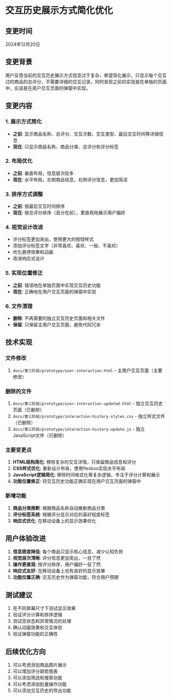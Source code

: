 # 交互历史展示方式简化优化

## 变更时间
2024年12月20日

## 变更背景
用户反馈当前的交互历史展示方式信息过于复杂，希望简化展示，只显示每个交互过的商品的总评分，不需要详细的交互记录。同时发现之前的实现是在单独的页面中，应该是在用户交互页面的弹窗中实现。

## 变更内容

### 1. 展示方式简化
- **之前**: 显示商品名称、总评分、交互次数、交互类型、最后交互时间等详细信息
- **现在**: 只显示商品名称、商品分类、总评分和评分标签

### 2. 布局优化
- **之前**: 垂直布局，信息层次较多
- **现在**: 水平布局，左侧商品信息，右侧评分信息，更加简洁

### 3. 排序方式调整
- **之前**: 按最后交互时间排序
- **现在**: 按总评分排序（高分在前），更直观地展示用户偏好

### 4. 视觉设计改进
- 评分标签更加突出，使用更大的按钮样式
- 添加评分标签文字（非常喜欢、喜欢、一般、不喜欢）
- 优化悬停效果和动画
- 改进响应式设计

### 5. 实现位置修正
- **之前**: 错误地在单独页面中实现交互历史功能
- **现在**: 正确地在用户交互页面的弹窗中实现

### 6. 文件清理
- **删除**: 不再需要的独立交互历史页面和相关文件
- **保留**: 只保留主用户交互页面，避免代码冗余

## 技术实现

### 文件修改
1. `docs/第三阶段/prototype/user-interaction.html` - 主用户交互页面（主要修改）

### 删除的文件
1. `docs/第三阶段/prototype/user-interaction-updated.html` - 独立交互历史页面（已删除）
2. `docs/第三阶段/prototype/interaction-history-styles.css` - 独立样式文件（已删除）
3. `docs/第三阶段/prototype/interaction-history-update.js` - 独立JavaScript文件（已删除）

### 主要变更点
1. **HTML结构简化**: 移除复杂的交互详情，只保留商品信息和评分
2. **CSS样式优化**: 重新设计布局，使用flexbox实现水平布局
3. **JavaScript逻辑简化**: 移除时间格式化等复杂逻辑，专注于评分计算和展示
4. **功能位置修正**: 将交互历史功能正确实现在用户交互页面的弹窗中

### 新增功能
1. **商品分类推断**: 根据商品名称自动推断商品分类
2. **评分标签系统**: 根据评分显示对应的喜好程度标签
3. **响应式优化**: 在移动设备上的显示效果优化

## 用户体验改进
1. **信息密度降低**: 每个商品只显示核心信息，减少认知负担
2. **视觉层次清晰**: 评分信息更加突出，一目了然
3. **操作更直观**: 按评分排序，用户偏好一目了然
4. **响应式友好**: 在移动设备上也有良好的显示效果
5. **功能位置正确**: 交互历史作为弹窗功能，符合用户预期

## 测试建议
1. 在不同屏幕尺寸下测试显示效果
2. 验证评分计算和排序逻辑
3. 测试空状态和异常情况的处理
4. 确认动画效果和交互体验
5. 验证弹窗功能的正确性

## 后续优化方向
1. 可以考虑添加商品图片展示
2. 可以增加评分趋势图表
3. 可以添加筛选和搜索功能
4. 可以考虑添加批量操作功能
5. 可以添加交互历史的导出功能
